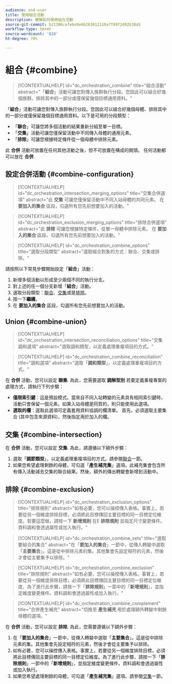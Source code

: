 ```yaml
---
audience: end-user
title: 使用組合活動
description: 瞭解如何使用組合活動
source-git-commit: b21306cefe6e9e66263012110a7f89f2d92b38a5
workflow-type: tm+mt
source-wordcount: '810'
ht-degree: 70%

---
```



# 組合 {#combine}

>[!CONTEXTUALHELP]
>id="dc_orchestration_combine"
>title="組合活動"
>abstract="「**組合**」活動可讓您對傳入族群執行分段。您因此可以組合好幾個族群、排除其中的一部分或僅保留幾個目標通用資料。"

「**組合**」活動可讓您對傳入族群執行分段。您因此可以組合好幾個母體、排除其中的一部分或僅保留幾個目標通用資料。以下是可用的分段類型：

* 「**聯合**」可讓您將多個活動的結果重新分組至單一目標。
* 「**交集**」活動可讓您僅保留活動中不同傳入母體的通用元素。
* 「**排除**」可讓您根據特定條件從一個母體中排除元素。

此 **合併** 活動可放置在任何其他活動之後，但不可放置在構成的開頭。 任何活動都可以放在 **合併**.

## 設定合併活動 {#combine-configuration}

>[!CONTEXTUALHELP]
>id="dc_orchestration_intersection_merging_options"
>title="交集合併選項"
>abstract="此 **交集** 可讓您僅保留活動中不同入站母體的共同元素。 在 **要加入的集合** 區段，勾選所有您先前想要加入的活動。"

>[!CONTEXTUALHELP]
>id="dc_orchestration_exclusion_merging_options"
>title="排除合併選項"
>abstract="此 **排除** 可讓您根據特定條件，從單一母體中排除元素。 在 **要加入的集合** 區段，勾選所有您先前想要加入的活動。"

>[!CONTEXTUALHELP]
>id="dc_orchestration_combine_options"
>title="選取分段類型"
>abstract="選取組合對象的方式：聯合、交集或排除。"

請按照以下常見步驟開始設定「**組合**」活動：

1. 新增多個活動以形成至少兩個不同的執行分支。
1. 對上述的任一個分支新增「**組合**」活動。
1. 選取分段類型：[聯合](#union)、[交集](#intersection)或是[排除](#exclusion)。
1. 按一下&#x200B;**繼續**。
1. 在 **要加入的集合** 區段，勾選所有您先前想要加入的活動。

## Union {#combine-union}

>[!CONTEXTUALHELP]
>id="dc_orchestration_intersection_reconciliation_options"
>title="交集調和選項"
>abstract="選取調和類型，以定義處理重複項目的方式。"

>[!CONTEXTUALHELP]
>id="dc_orchestration_combine_reconciliation"
>title="調和選項"
>abstract="選取「**調和類型**」，以定義處理重複項目的方式。"

在 **合併** 活動，您可以設定 **聯集**. 為此，您需要選取 **調解型別** 若要定義重複專案的處理方式，請執行下列步驟：

* **僅限索引鍵**：這是預設模式。當來自不同入站轉變的元素具有相同索引鍵時，活動只會保留一個元素。如果入站母體是同質的，則只能使用此選項。
* **選取的欄**：選取此選項可定義套用資料協調的欄清單。 首先，必須選取主要集合 (其中包含來源資料)，然後指定用於加入的欄。

## 交集 {#combine-intersection}

在 **合併** 活動，您可以設定 **交集**. 為此，請遵循以下額外步驟：

1. 選取「**調節類型**」，以定義處理重複項目的方式。請參閱[聯合](#union)一節。
1. 如果您希望處理剩餘的母體，可勾選「**產生補充集**」選項。此補充集會包含所有傳入活動減去交集的聯合結果。然後，額外的傳出轉變會新增到活動中。

## 排除 {#combine-exclusion}

>[!CONTEXTUALHELP]
>id="dc_orchestration_exclusion_options"
>title="排除規則"
>abstract="如有必要，您可以操控傳入表格。事實上，若要從另一個維度排除目標，必須將此目標傳回主要目標的同一目標定位維度。若要這麼做，請按一下 **新增規則** 在E **排除規則** 並指定尺寸變更條件。 資料調和會透過屬性或加入執行。"

>[!CONTEXTUALHELP]
>id="dc_orchestration_combine_sets"
>title="選取要組合的集合"
>abstract="在「**要加入的集合**」一節中，從傳入轉變中選取「**主要集合**」。這是從中排除元素的集。其他集會先設定相符的元素，然後才會從主要集予以排除。"

>[!CONTEXTUALHELP]
>id="dc_orchestration_combine_exclusion"
>title="排除規則"
>abstract="如有必要，您可以操控傳入表格。事實上，若要從另一個維度排除目標，必須將此目標傳回主要目標的同一目標定位維度。為了進行此步驟，請按一下「**排除規則**」一節中的「**新增規則**」，並指定維度變更條件。資料調和會透過屬性或加入執行。"

>[!CONTEXTUALHELP]
>id="dc_orchestration_combine_complement"
>title="合併產生補充"
>abstract="切換至 **產生補充** 用於處理額外轉變中剩餘母體的選項。"

在 **合併** 活動，您可以設定 **排除**. 為此，您需要遵循以下額外步驟：

1. 在「**要加入的集合**」一節中，從傳入轉變中選取「**主要集合**」。這是從中排除元素的集。其他集會先設定相符的元素，然後才會從主要集予以排除。
1. 如有必要，您可以操控傳入表格。事實上，若要從另一個維度排除目標，必須將此目標傳回主要目標的同一目標定位維度。為了進行此步驟，請按一下「**排除規則**」一節中的「**新增規則**」，並指定維度變更條件。資料調和會透過屬性或加入執行。
1. 如果您希望處理剩餘的母體，可勾選「**產生補充集**」選項。請參閱[交集](#intersection)一節。

<!--
## Examples{#combine-examples}

In the following example, we are using a **Combine** activity and we add a **union** to retrieves all the profiles of the two queries: persons between 18 and 27 years old and persons between 34 and 40 years old.

![](../assets/workflow-union-example.png)

The following example shows the **intersection** between two query activities. It is being used here to retrieve profiles who are between 18 to 27 years old and whose email address has been provided.

![](../assets/workflow-intersection-example.png)

The following **exclusion** example shows two queries configured to filter profiles who are between 18 and 27 years old and have an Adobe email domain. The profiles with an Adobe email domain are then excluded from the first set. 

![](../assets/workflow-exclusion-example.png)
-->
